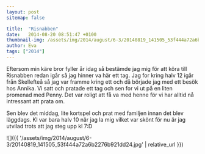 ```yaml
---
layout: post
sitemap: false

title:  "Risnabben"
date:   2014-08-20 08:51:47 +0100
thumbnail-img: /assets/img/2014/august/6-3/20140819_141505_53f444a72a6b2276b921dd24.jpg
author: Eva
tags: ["2014"]
---
```


Eftersom min käre bror fyller år idag så bestämde jag mig för att köra till Risnabben redan igår så jag hinner va här ett tag. Jag for kring halv 12 igår från Skellefteå så jag var framme kring ett och då började jag med ett besök hos Annika. Vi satt och pratade ett tag och sen for vi ut på en liten promenad med Penny. Det var roligt att få va med henne för vi har alltid nå intressant att prata om. 

Sen blev det middag, lite kortspel och prat med familjen innan det blev läggdags. Kl var bara halv 10 när jag la mig vilket var skönt för nu är jag utvilad trots att jag steg upp kl 7:D

![]({{ '/assets/img/2014/august/6-3/20140819_141505_53f444a72a6b2276b921dd24.jpg'  | relative_url }})

